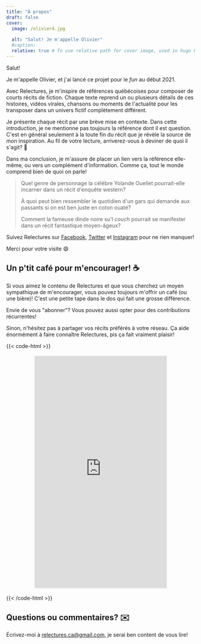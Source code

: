 ```yaml
---
title: "À propos"
draft: false
cover:
  image: /olivier4.jpg
  
  alt: "Salut! Je m'appelle Olivier"
  #caption: 
  relative: true # To use relative path for cover image, used in hugo Page-bundles
---
```


Salut!

Je m'appelle Olivier, et j'ai lancé ce projet pour le _fun_ au début 2021.

Avec Relectures, je m'inspire de références québécoises pour composer de courts récits de fiction. Chaque texte reprend un ou plusieurs détails de ces histoires, vidéos virales, chansons ou moments de l'actualité pour les transposer dans un univers fictif complètement différent.

Je présente chaque récit par une brève mise en contexte. Dans cette introduction, je ne mentionne pas toujours la référence dont il est question. C'est en général seulement à la toute fin du récit que je révèle la source de mon inspiration. Au fil de votre lecture, arriverez-vous à deviner de quoi il s'agit? :eyes:

Dans ma conclusion, je m'assure de placer un lien vers la référence elle-même, ou vers un complément d'information. Comme ça, tout le monde comprend bien de quoi on parle!

> Quel genre de personnage la célèbre Yolande Ouellet pourrait-elle incarner dans un récit d'enquête western?
>
> À quoi peut bien ressembler le quotidien d'un gars qui demande aux passants si on est ben juste en coton ouaté? 
>
> Comment la fameuse dinde noire su'l _couch_ pourrait se manifester dans un récit fantastique moyen-âgeux?

Suivez Relectures sur [Facebook](https://www.facebook.com/relectures.ca), [Twitter](https://twitter.com/relectures_) et [Instagram](https://www.instagram.com/relectures/) pour ne rien manquer!

Merci pour votre visite :smile:

## Un p'tit café pour m'encourager! :coffee:
Si vous aimez le contenu de Relectures et que vous cherchez un moyen sympathique de m'encourager, vous pouvez toujours m'offrir un café (ou une bière)! C'est une petite tape dans le dos qui fait une grosse différence.

Envie de vous "abonner"? Vous pouvez aussi opter pour des contributions récurrentes!

Sinon, n'hésitez pas à partager vos récits préférés à votre réseau. Ça aide énormément à faire connaître Relectures, pis ça fait vraiment plaisir!

{{< code-html >}}
<p align="center"><iframe src='https://ko-fi.com/relectures/?hidefeed=true&widget=true&embed=true&preview=true' style='border:none;width:70%;padding:4px;background:#f9f9f9;' display='block'
    border-style='none' height='620' title='relectures'></iframe></p>
{{< /code-html >}}

## Questions ou commentaires? :envelope:
Écrivez-moi à [relectures.ca@gmail.com](mailto:relectures.ca@gmail.com), je serai ben content de vous lire!
